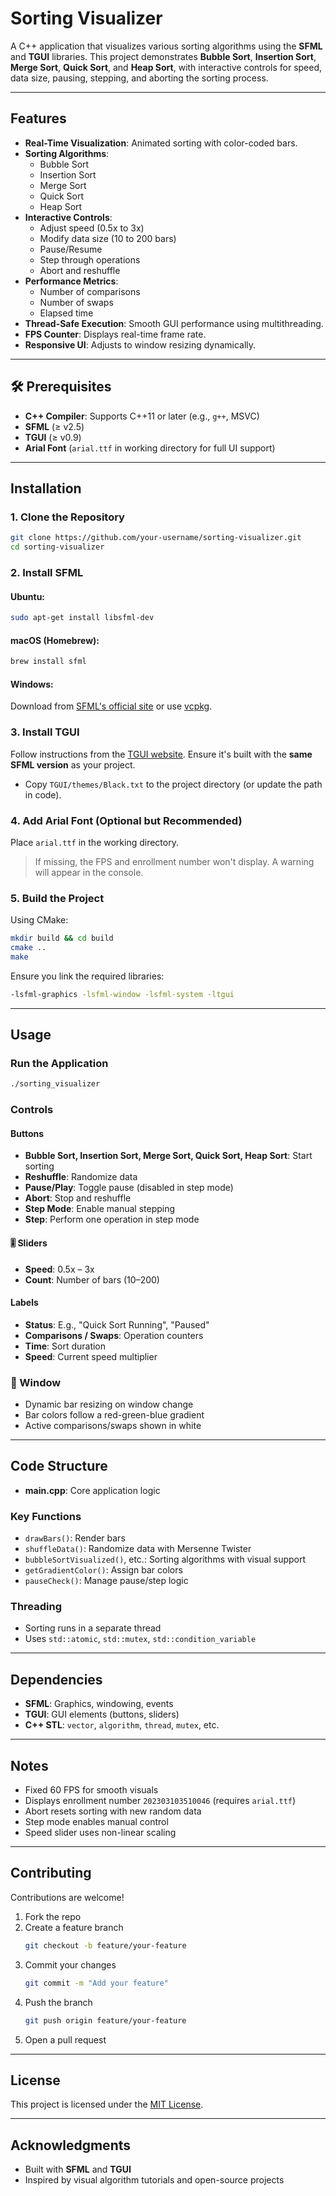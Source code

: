 # Sorting Visualizer

A C++ application that visualizes various sorting algorithms using the **SFML** and **TGUI** libraries. This project demonstrates **Bubble Sort**, **Insertion Sort**, **Merge Sort**, **Quick Sort**, and **Heap Sort**, with interactive controls for speed, data size, pausing, stepping, and aborting the sorting process.

---

## Features

- **Real-Time Visualization**: Animated sorting with color-coded bars.
- **Sorting Algorithms**: 
  - Bubble Sort
  - Insertion Sort
  - Merge Sort
  - Quick Sort
  - Heap Sort
- **Interactive Controls**:
  - Adjust speed (0.5x to 3x)
  - Modify data size (10 to 200 bars)
  - Pause/Resume
  - Step through operations
  - Abort and reshuffle
- **Performance Metrics**:
  - Number of comparisons
  - Number of swaps
  - Elapsed time
- **Thread-Safe Execution**: Smooth GUI performance using multithreading.
- **FPS Counter**: Displays real-time frame rate.
- **Responsive UI**: Adjusts to window resizing dynamically.

---

## 🛠️ Prerequisites

- **C++ Compiler**: Supports C++11 or later (e.g., `g++`, MSVC)
- **SFML** (≥ v2.5)
- **TGUI** (≥ v0.9)
- **Arial Font** (`arial.ttf` in working directory for full UI support)

---

## Installation

### 1. Clone the Repository

```bash
git clone https://github.com/your-username/sorting-visualizer.git
cd sorting-visualizer
```

### 2. Install SFML

#### Ubuntu:

```bash
sudo apt-get install libsfml-dev
```

#### macOS (Homebrew):

```bash
brew install sfml
```

#### Windows:

Download from [SFML's official site](https://www.sfml-dev.org/) or use [vcpkg](https://github.com/microsoft/vcpkg).

### 3. Install TGUI

Follow instructions from the [TGUI website](https://tgui.eu/). Ensure it's built with the **same SFML version** as your project.

- Copy `TGUI/themes/Black.txt` to the project directory (or update the path in code).

### 4. Add Arial Font (Optional but Recommended)

Place `arial.ttf` in the working directory.

> If missing, the FPS and enrollment number won't display. A warning will appear in the console.

### 5. Build the Project

Using CMake:

```bash
mkdir build && cd build
cmake ..
make
```

Ensure you link the required libraries:

```bash
-lsfml-graphics -lsfml-window -lsfml-system -ltgui
```

---

## Usage

### Run the Application

```bash
./sorting_visualizer
```

### Controls

#### Buttons

- **Bubble Sort, Insertion Sort, Merge Sort, Quick Sort, Heap Sort**: Start sorting
- **Reshuffle**: Randomize data
- **Pause/Play**: Toggle pause (disabled in step mode)
- **Abort**: Stop and reshuffle
- **Step Mode**: Enable manual stepping
- **Step**: Perform one operation in step mode

#### 🎚️ Sliders

- **Speed**: 0.5x – 3x
- **Count**: Number of bars (10–200)

#### Labels

- **Status**: E.g., "Quick Sort Running", "Paused"
- **Comparisons / Swaps**: Operation counters
- **Time**: Sort duration
- **Speed**: Current speed multiplier

### 📐 Window

- Dynamic bar resizing on window change
- Bar colors follow a red-green-blue gradient
- Active comparisons/swaps shown in white

---

## Code Structure

- **main.cpp**: Core application logic

### Key Functions

- `drawBars()`: Render bars
- `shuffleData()`: Randomize data with Mersenne Twister
- `bubbleSortVisualized()`, etc.: Sorting algorithms with visual support
- `getGradientColor()`: Assign bar colors
- `pauseCheck()`: Manage pause/step logic

### Threading

- Sorting runs in a separate thread
- Uses `std::atomic`, `std::mutex`, `std::condition_variable`

---

## Dependencies

- **SFML**: Graphics, windowing, events
- **TGUI**: GUI elements (buttons, sliders)
- **C++ STL**: `vector`, `algorithm`, `thread`, `mutex`, etc.

---

## Notes

- Fixed 60 FPS for smooth visuals
- Displays enrollment number `202303103510046` (requires `arial.ttf`)
- Abort resets sorting with new random data
- Step mode enables manual control
- Speed slider uses non-linear scaling

---

## Contributing

Contributions are welcome!

1. Fork the repo
2. Create a feature branch  
   ```bash
   git checkout -b feature/your-feature
   ```
3. Commit your changes  
   ```bash
   git commit -m "Add your feature"
   ```
4. Push the branch  
   ```bash
   git push origin feature/your-feature
   ```
5. Open a pull request

---

## License

This project is licensed under the [MIT License](LICENSE).

---

## Acknowledgments

- Built with **SFML** and **TGUI**
- Inspired by visual algorithm tutorials and open-source projects

